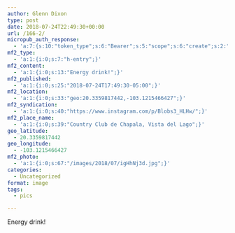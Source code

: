 ```yaml
---
author: Glenn Dixon
type: post
date: 2018-07-24T22:49:30+00:00
url: /166-2/
micropub_auth_response:
  - 'a:7:{s:10:"token_type";s:6:"Bearer";s:5:"scope";s:6:"create";s:2:"me";s:28:"https://glenn.thedixons.net/";s:9:"issued_by";s:55:"https://glenn.thedixons.net/wp-json/indieauth/1.0/token";s:9:"client_id";s:23:"https://ownyourgram.com";s:9:"issued_at";i:1532300352;s:4:"user";i:1;}'
mf2_type:
  - 'a:1:{i:0;s:7:"h-entry";}'
mf2_content:
  - 'a:1:{i:0;s:13:"Energy drink!";}'
mf2_published:
  - 'a:1:{i:0;s:25:"2018-07-24T17:49:30-05:00";}'
mf2_location:
  - 'a:1:{i:0;s:33:"geo:20.3359817442,-103.1215466427";}'
mf2_syndication:
  - 'a:1:{i:0;s:40:"https://www.instagram.com/p/Blobs3_HLHw/";}'
mf2_place_name:
  - 'a:1:{i:0;s:39:"Country Club de Chapala, Vista del Lago";}'
geo_latitude:
  - 20.3359817442
geo_longitude:
  - -103.1215466427
mf2_photo:
  - 'a:1:{i:0;s:67:"/images/2018/07/igHhNj3d.jpg";}'
categories:
  - Uncategorized
format: image
tags:
  - pics

---
```

Energy drink!